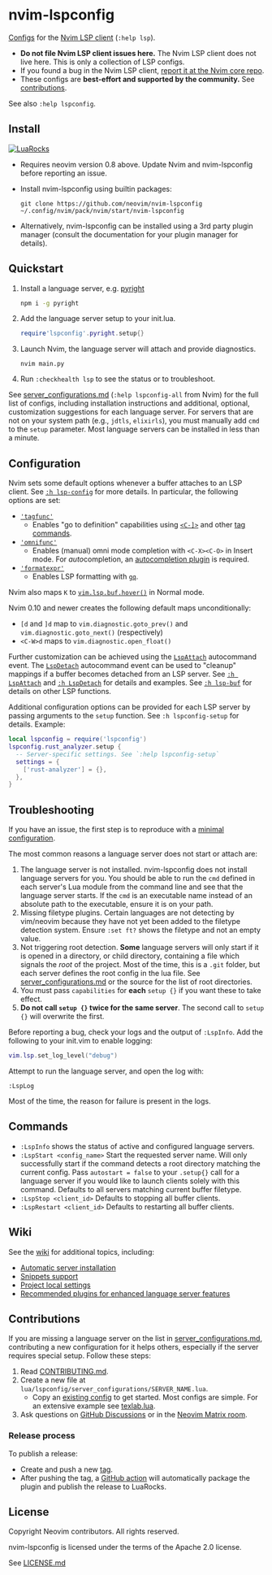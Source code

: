 # nvim-lspconfig

[Configs](doc/server_configurations.md) for the [Nvim LSP client](https://neovim.io/doc/user/lsp.html) (`:help lsp`).

* **Do not file Nvim LSP client issues here.** The Nvim LSP client does not live here. This is only a collection of LSP configs.
* If you found a bug in the Nvim LSP client, [report it at the Nvim core repo](https://github.com/neovim/neovim/issues/new?assignees=&labels=bug%2Clsp&template=lsp_bug_report.yml).
* These configs are **best-effort and supported by the community.** See [contributions](#contributions).

See also `:help lspconfig`.

## Install

[![LuaRocks](https://img.shields.io/luarocks/v/neovim/nvim-lspconfig?logo=lua&color=purple)](https://luarocks.org/modules/neovim/nvim-lspconfig)

* Requires neovim version 0.8 above. Update Nvim and nvim-lspconfig before reporting an issue.

* Install nvim-lspconfig using builtin packages:

      git clone https://github.com/neovim/nvim-lspconfig ~/.config/nvim/pack/nvim/start/nvim-lspconfig

* Alternatively, nvim-lspconfig can be installed using a 3rd party plugin manager (consult the documentation for your plugin manager for details).

## Quickstart

1. Install a language server, e.g. [pyright](doc/server_configurations.md#pyright)
   ```bash
   npm i -g pyright
   ```
2. Add the language server setup to your init.lua.
   ```lua
   require'lspconfig'.pyright.setup{}
   ```
3. Launch Nvim, the language server will attach and provide diagnostics.
   ```
   nvim main.py
   ```
4. Run `:checkhealth lsp` to see the status or to troubleshoot.

See [server_configurations.md](doc/server_configurations.md) (`:help lspconfig-all` from Nvim) for the full list of configs, including installation instructions and additional, optional, customization suggestions for each language server. For servers that are not on your system path (e.g., `jdtls`, `elixirls`), you must manually add `cmd` to the `setup` parameter. Most language servers can be installed in less than a minute.

## Configuration

Nvim sets some default options whenever a buffer attaches to an LSP client. See [`:h lsp-config`][lsp-config] for more details. In particular, the following options are set:

* [`'tagfunc'`][tagfunc]
  - Enables "go to definition" capabilities using [`<C-]>`][tagjump] and other [tag commands][tag-commands].
* [`'omnifunc'`][omnifunc]
  - Enables (manual) omni mode completion with `<C-X><C-O>` in Insert mode. For *auto*completion, an [autocompletion plugin](https://github.com/neovim/nvim-lspconfig/wiki/Autocompletion) is required.
* [`'formatexpr'`][formatexpr]
  - Enables LSP formatting with [`gq`][gq].

Nvim also maps `K` to [`vim.lsp.buf.hover()`][vim.lsp.buf.hover] in Normal mode.

Nvim 0.10 and newer creates the following default maps unconditionally:

* `[d` and `]d` map to `vim.diagnostic.goto_prev()` and `vim.diagnostic.goto_next()` (respectively)
* `<C-W>d` maps to `vim.diagnostic.open_float()`

[lsp-config]: https://neovim.io/doc/user/lsp.html#lsp-config
[tagfunc]: https://neovim.io/doc/user/tagsrch.html#tag-function
[omnifunc]: https://neovim.io/doc/user/options.html#'omnifunc'
[formatexpr]: https://neovim.io/doc/user/options.html#'formatexpr'
[gq]: https://neovim.io/doc/user/change.html#gq
[vim.lsp.buf.hover]: https://neovim.io/doc/user/lsp.html#vim.lsp.buf.hover()
[tagjump]: https://neovim.io/doc/user/tagsrch.html#CTRL-%5D
[tag-commands]: https://neovim.io/doc/user/tagsrch.html#tag-commands

Further customization can be achieved using the [`LspAttach`][LspAttach] autocommand event.
The [`LspDetach`][LspAttach] autocommand event can be used to "cleanup" mappings if a buffer becomes detached from an LSP server.
See [`:h LspAttach`][LspAttach] and [`:h LspDetach`][LspDetach] for details and examples.
See [`:h lsp-buf`][lsp-buf] for details on other LSP functions.

[LspAttach]: https://neovim.io/doc/user/lsp.html#LspAttach
[LspDetach]: https://neovim.io/doc/user/lsp.html#LspDetach
[lsp-buf]: https://neovim.io/doc/user/lsp.html#lsp-buf

Additional configuration options can be provided for each LSP server by passing arguments to the `setup` function. See `:h lspconfig-setup` for details. Example:

```lua
local lspconfig = require('lspconfig')
lspconfig.rust_analyzer.setup {
  -- Server-specific settings. See `:help lspconfig-setup`
  settings = {
    ['rust-analyzer'] = {},
  },
}
```

## Troubleshooting

If you have an issue, the first step is to reproduce with a [minimal configuration](https://github.com/neovim/nvim-lspconfig/blob/master/test/minimal_init.lua).

The most common reasons a language server does not start or attach are:

1. The language server is not installed. nvim-lspconfig does not install language servers for you. You should be able to run the `cmd` defined in each server's Lua module from the command line and see that the language server starts. If the `cmd` is an executable name instead of an absolute path to the executable, ensure it is on your path.
2. Missing filetype plugins. Certain languages are not detecting by vim/neovim because they have not yet been added to the filetype detection system. Ensure `:set ft?` shows the filetype and not an empty value.
3. Not triggering root detection. **Some** language servers will only start if it is opened in a directory, or child directory, containing a file which signals the *root* of the project. Most of the time, this is a `.git` folder, but each server defines the root config in the lua file. See [server_configurations.md](doc/server_configurations.md) or the source for the list of root directories.
4. You must pass `capabilities` for **each** `setup {}` if you want these to take effect.
5. **Do not call `setup {}` twice for the same server**. The second call to `setup {}` will overwrite the first.

Before reporting a bug, check your logs and the output of `:LspInfo`. Add the following to your init.vim to enable logging:

```lua
vim.lsp.set_log_level("debug")
```

Attempt to run the language server, and open the log with:

```
:LspLog
```
Most of the time, the reason for failure is present in the logs.

## Commands

* `:LspInfo` shows the status of active and configured language servers.
* `:LspStart <config_name>` Start the requested server name. Will only successfully start if the command detects a root directory matching the current config. Pass `autostart = false` to your `.setup{}` call for a language server if you would like to launch clients solely with this command. Defaults to all servers matching current buffer filetype.
* `:LspStop <client_id>` Defaults to stopping all buffer clients.
* `:LspRestart <client_id>` Defaults to restarting all buffer clients.

## Wiki

See the [wiki](https://github.com/neovim/nvim-lspconfig/wiki) for additional topics, including:

* [Automatic server installation](https://github.com/neovim/nvim-lspconfig/wiki/Installing-language-servers#automatically)
* [Snippets support](https://github.com/neovim/nvim-lspconfig/wiki/Snippets)
* [Project local settings](https://github.com/neovim/nvim-lspconfig/wiki/Project-local-settings)
* [Recommended plugins for enhanced language server features](https://github.com/neovim/nvim-lspconfig/wiki/Language-specific-plugins)

## Contributions

If you are missing a language server on the list in [server_configurations.md](doc/server_configurations.md), contributing
a new configuration for it helps others, especially if the server requires special setup. Follow these steps:

1. Read [CONTRIBUTING.md](CONTRIBUTING.md).
2. Create a new file at `lua/lspconfig/server_configurations/SERVER_NAME.lua`.
    - Copy an [existing config](https://github.com/neovim/nvim-lspconfig/blob/master/lua/lspconfig/server_configurations/)
      to get started. Most configs are simple. For an extensive example see
      [texlab.lua](https://github.com/neovim/nvim-lspconfig/blob/master/lua/lspconfig/server_configurations/texlab.lua).
3. Ask questions on [GitHub Discussions](https://github.com/neovim/neovim/discussions) or in the [Neovim Matrix room](https://app.element.io/#/room/#neovim:matrix.org).

### Release process

To publish a release:

- Create and push a new [tag](https://github.com/neovim/nvim-lspconfig/tags).
- After pushing the tag, a [GitHub action](./.github/workflows/release.yml)
  will automatically package the plugin and publish the release to LuaRocks.

## License

Copyright Neovim contributors. All rights reserved.

nvim-lspconfig is licensed under the terms of the Apache 2.0 license.

See [LICENSE.md](./LICENSE.md)
